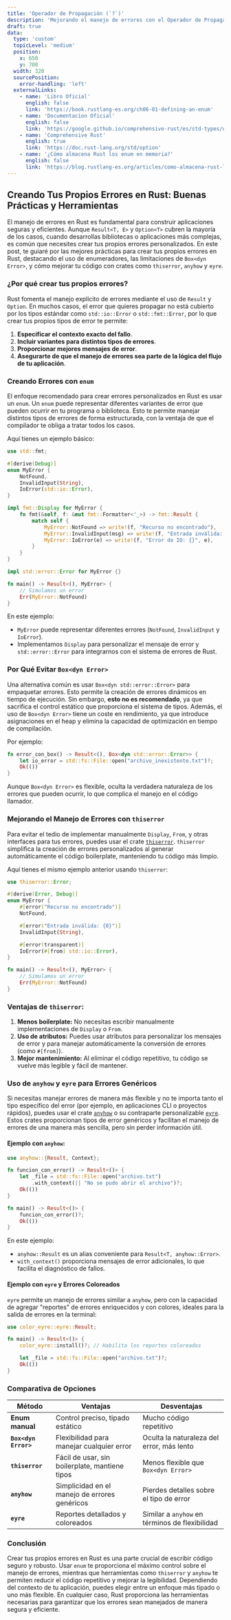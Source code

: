 ```yaml
---
title: 'Operador de Propagación (`?`)'
description: 'Mejorando el manejo de errores con el Operador de Propagación (`?`)'
draft: true
data:
  type: 'custom'
  topicLevel: 'medium'
  position:
    x: 650
    y: 700
  width: 320
  sourcePosition:
    error-handling: 'left'
  externalLinks:
    - name: 'Libro Oficial'
      english: false
      link: 'https://book.rustlang-es.org/ch06-01-defining-an-enum'
    - name: 'Documentacion Oficial'
      english: false
      link: 'https://google.github.io/comprehensive-rust/es/std-types/option.html'
    - name: 'Comprehensive Rust'
      english: true
      link: 'https://doc.rust-lang.org/std/option'
    - name: '¿Cómo almacena Rust los enum en memoria?'
      english: false
      link: 'https://blog.rustlang-es.org/articles/como-almacena-rust-los-enum-en-memoria'
---
```

## Creando Tus Propios Errores en Rust: Buenas Prácticas y Herramientas

El manejo de errores en Rust es fundamental para construir aplicaciones seguras y eficientes. Aunque `Result<T, E>` y `Option<T>` cubren la mayoría de los casos, cuando desarrollas bibliotecas o aplicaciones más complejas, es común que necesites crear tus propios errores personalizados. En este post, te guiaré por las mejores prácticas para crear tus propios errores en Rust, destacando el uso de enumeradores, las limitaciones de `Box<dyn Error>`, y cómo mejorar tu código con crates como `thiserror`, `anyhow` y `eyre`.

### ¿Por qué crear tus propios errores?

Rust fomenta el manejo explícito de errores mediante el uso de `Result` y `Option`. En muchos casos, el error que quieres propagar no está cubierto por los tipos estándar como `std::io::Error` o `std::fmt::Error`, por lo que crear tus propios tipos de error te permite:

1. **Especificar el contexto exacto del fallo**.
2. **Incluir variantes para distintos tipos de errores**.
3. **Proporcionar mejores mensajes de error**.
4. **Asegurarte de que el manejo de errores sea parte de la lógica del flujo de tu aplicación**.

### Creando Errores con `enum`

El enfoque recomendado para crear errores personalizados en Rust es usar un `enum`. Un `enum` puede representar diferentes variantes de error que pueden ocurrir en tu programa o biblioteca. Esto te permite manejar distintos tipos de errores de forma estructurada, con la ventaja de que el compilador te obliga a tratar todos los casos.

Aquí tienes un ejemplo básico:

```rust
use std::fmt;

#[derive(Debug)]
enum MyError {
    NotFound,
    InvalidInput(String),
    IoError(std::io::Error),
}

impl fmt::Display for MyError {
    fn fmt(&self, f: &mut fmt::Formatter<'_>) -> fmt::Result {
        match self {
            MyError::NotFound => write!(f, "Recurso no encontrado"),
            MyError::InvalidInput(msg) => write!(f, "Entrada inválida: {}", msg),
            MyError::IoError(e) => write!(f, "Error de IO: {}", e),
        }
    }
}

impl std::error::Error for MyError {}

fn main() -> Result<(), MyError> {
    // Simulamos un error
    Err(MyError::NotFound)
}
```

En este ejemplo:

- `MyError` puede representar diferentes errores (`NotFound`, `InvalidInput` y `IoError`).
- Implementamos `Display` para personalizar el mensaje de error y `std::error::Error` para integrarnos con el sistema de errores de Rust.

### Por Qué Evitar `Box<dyn Error>`

Una alternativa común es usar `Box<dyn std::error::Error>` para empaquetar errores. Esto permite la creación de errores dinámicos en tiempo de ejecución. Sin embargo, **esto no es recomendado**, ya que sacrifica el control estático que proporciona el sistema de tipos. Además, el uso de `Box<dyn Error>` tiene un coste en rendimiento, ya que introduce asignaciones en el heap y elimina la capacidad de optimización en tiempo de compilación.

Por ejemplo:

```rust
fn error_con_box() -> Result<(), Box<dyn std::error::Error>> {
    let io_error = std::fs::File::open("archivo_inexistente.txt")?;
    Ok(())
}
```

Aunque `Box<dyn Error>` es flexible, oculta la verdadera naturaleza de los errores que pueden ocurrir, lo que complica el manejo en el código llamador.

### Mejorando el Manejo de Errores con `thiserror`

Para evitar el tedio de implementar manualmente `Display`, `From`, y otras interfaces para tus errores, puedes usar el crate [`thiserror`](https://docs.rs/thiserror/latest/thiserror/). `thiserror` simplifica la creación de errores personalizados al generar automáticamente el código boilerplate, manteniendo tu código más limpio.

Aquí tienes el mismo ejemplo anterior usando `thiserror`:

```rust
use thiserror::Error;

#[derive(Error, Debug)]
enum MyError {
    #[error("Recurso no encontrado")]
    NotFound,

    #[error("Entrada inválida: {0}")]
    InvalidInput(String),

    #[error(transparent)]
    IoError(#[from] std::io::Error),
}

fn main() -> Result<(), MyError> {
    // Simulamos un error
    Err(MyError::NotFound)
}
```

### Ventajas de `thiserror`:

1. **Menos boilerplate:** No necesitas escribir manualmente implementaciones de `Display` o `From`.
2. **Uso de atributos:** Puedes usar atributos para personalizar los mensajes de error y para manejar automáticamente la conversión de errores (como `#[from]`).
3. **Mejor mantenimiento:** Al eliminar el código repetitivo, tu código se vuelve más legible y fácil de mantener.

### Uso de `anyhow` y `eyre` para Errores Genéricos

Si necesitas manejar errores de manera más flexible y no te importa tanto el tipo específico del error (por ejemplo, en aplicaciones CLI o proyectos rápidos), puedes usar el crate [`anyhow`](https://docs.rs/anyhow/latest/anyhow/) o su contraparte personalizable [`eyre`](https://docs.rs/color-eyre/latest/color-eyre/). Estos crates proporcionan tipos de error genéricos y facilitan el manejo de errores de una manera más sencilla, pero sin perder información útil.

#### Ejemplo con `anyhow`:

```rust
use anyhow::{Result, Context};

fn funcion_con_error() -> Result<()> {
    let _file = std::fs::File::open("archivo.txt")
        .with_context(|| "No se pudo abrir el archivo")?;
    Ok(())
}

fn main() -> Result<()> {
    funcion_con_error()?;
    Ok(())
}
```

En este ejemplo:

- `anyhow::Result` es un alias conveniente para `Result<T, anyhow::Error>`.
- `with_context()` proporciona mensajes de error adicionales, lo que facilita el diagnóstico de fallos.

#### Ejemplo con `eyre` y Errores Coloreados

`eyre` permite un manejo de errores similar a `anyhow`, pero con la capacidad de agregar "reportes" de errores enriquecidos y con colores, ideales para la salida de errores en la terminal:

```rust
use color_eyre::eyre::Result;

fn main() -> Result<()> {
    color_eyre::install()?; // Habilita los reportes coloreados

    let _file = std::fs::File::open("archivo.txt")?;
    Ok(())
}
```

### Comparativa de Opciones

| **Método**                 | **Ventajas**                                   | **Desventajas**                            |
|----------------------------|------------------------------------------------|--------------------------------------------|
| **Enum manual**            | Control preciso, tipado estático               | Mucho código repetitivo                    |
| **`Box<dyn Error>`**       | Flexibilidad para manejar cualquier error      | Oculta la naturaleza del error, más lento  |
| **`thiserror`**            | Fácil de usar, sin boilerplate, mantiene tipos | Menos flexible que `Box<dyn Error>`        |
| **`anyhow`**               | Simplicidad en el manejo de errores genéricos  | Pierdes detalles sobre el tipo de error    |
| **`eyre`**                 | Reportes detallados y coloreados               | Similar a `anyhow` en términos de flexibilidad |

### Conclusión

Crear tus propios errores en Rust es una parte crucial de escribir código seguro y robusto. Usar `enum` te proporciona el máximo control sobre el manejo de errores, mientras que herramientas como `thiserror` y `anyhow` te permiten reducir el código repetitivo y mejorar la legibilidad. Dependiendo del contexto de tu aplicación, puedes elegir entre un enfoque más tipado o uno más flexible. En cualquier caso, Rust proporciona las herramientas necesarias para garantizar que los errores sean manejados de manera segura y eficiente.

